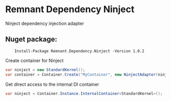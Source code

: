 # Remnant Dependency Ninject
Ninject dependency injection adapter


## Nuget package:

        Install-Package Remnant.Dependency.Ninject -Version 1.0.2

Create container for Ninject
```csharp
var ninject = new StandardKernel();
var container = Container.Create("MyContainer", new NinjectAdapter(ninject));
```

Get direct access to the internal DI container
```csharp
var ninject = Container.Instance.InternalContainer<StandardKernel>();
```
